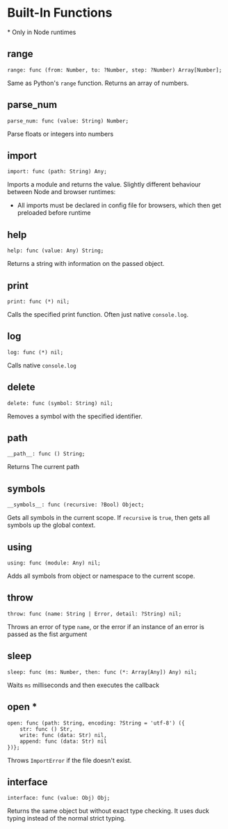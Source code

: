 # Built-In Functions

\* Only in Node runtimes

## range
```
range: func (from: Number, to: ?Number, step: ?Number) Array[Number];
```
Same as Python's `range` function. Returns an array of numbers.

## parse_num
```
parse_num: func (value: String) Number;
```
Parse floats or integers into numbers

## import
```
import: func (path: String) Any;
```
Imports a module and returns the value.
Slightly different behaviour between Node and browser runtimes:
* All imports must be declared in config file for browsers, which then get preloaded before runtime

## help
```
help: func (value: Any) String;
```
Returns a string with information on the passed object.

## print
```
print: func (*) nil;
```
Calls the specified print function. Often just native `console.log`.

## log
```
log: func (*) nil;
```
Calls native `console.log`


## delete
```
delete: func (symbol: String) nil;
```
Removes a symbol with the specified identifier.

## __path__
```
__path__: func () String;
```
Returns The current path

## __symbols__
```
__symbols__: func (recursive: ?Bool) Object;
```
Gets all symbols in the current scope. 
If `recursive` is `true`, then gets all symbols up the global context.

## using
```
using: func (module: Any) nil;
```
Adds all symbols from object or namespace to the current scope.

## throw
```
throw: func (name: String | Error, detail: ?String) nil;
```
Throws an error of type `name`, or the error if an instance of an error is passed as the fist argument

## sleep
```
sleep: func (ms: Number, then: func (*: Array[Any]) Any) nil;
```

Waits `ms` milliseconds and then executes the callback

## open *
```
open: func (path: String, encoding: ?String = 'utf-8') ({
    str: func () Str,
    write: func (data: Str) nil,
    append: func (data: Str) nil
})};
```

Throws `ImportError` if the file doesn't exist.

## interface
```
interface: func (value: Obj) Obj;
```
Returns the same object but without exact type checking.
It uses duck typing instead of the normal strict typing.